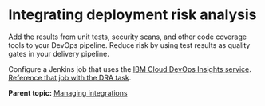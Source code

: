 # Integrating deployment risk analysis

Add the results from unit tests, security scans, and other code coverage tools to your DevOps pipeline. Reduce risk by using test results as quality gates in your delivery pipeline.

Configure a Jenkins job that uses the [IBM Cloud DevOps Insights service](https://console.bluemix.net/docs/services/DevOpsInsights/about_risk.html#about-deployment-risk). [Reference that job with the DRA task](../../com.ibm.crelease.doc/topics/cr_taskType_DRA.md#).

**Parent topic:** [Managing integrations](../topics/c_node_integrations.md)

